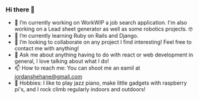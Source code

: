 ### Hi there 👋

- 🔭 I’m currently working on WorkWIP a job search application. I'm also working on a Lead sheet generator as well as some robotics projects. 🤓
- 🌱 I’m currently learning Ruby on Rails and Django.
- 👯 I’m looking to collaborate on any project I find interesting! Feel free to contact me with anything!
- 💬 Ask me about anything having to do with react or web development in general, I love talking about what I do!
- 📫 How to reach me: You can shoot me an eamil at jordanshehane@gmail.com
- 🎉 Hobbies: I like to play jazz piano, make little gadgets with raspberry pi's, and I rock climb regularly indoors and outdoors!

